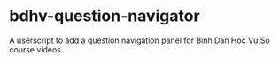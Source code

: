 # bdhv-question-navigator
A userscript to add a question navigation panel for Binh Dan Hoc Vu So course videos.
